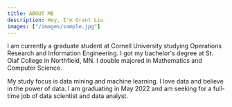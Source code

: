 ```yaml
---
title: ABOUT ME
description: Hey, I'm Grant Liu
images: ["/images/sample.jpg"]
---
```



I am currently a graduate student at Cornell University studying Operations Research and Information Engineering. I got my bachelor's degree at St. Olaf College in Northfield, MN. I double majored in Mathematics and Computer Science. 

My study focus is data mining and machine learning. I love data and believe in the power of data. I am graduating in May 2022 and am seeking for a full-time job of data scientist and data analyst.